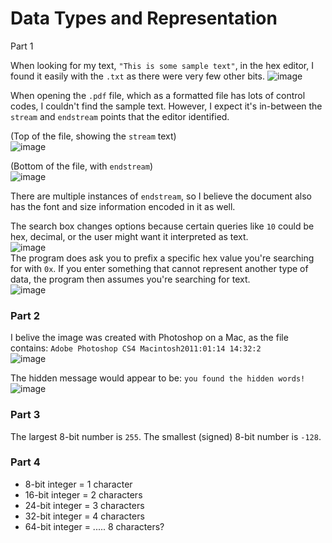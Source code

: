 # Data Types and Representation

Part 1

When looking for my text, `"This is some sample text"`, in the hex editor, I found it easily with the `.txt` as there were very few other bits. ![image](https://user-images.githubusercontent.com/12242178/189202043-3d60e1cd-0803-4621-9d1b-dfbf3d87c40b.png)

When opening the `.pdf` file, which as a formatted file has lots of control codes, I couldn't find the sample text. However, I expect it's in-between the `stream` and `endstream` points that the editor identified.

(Top of the file, showing the `stream` text)\
![image](https://user-images.githubusercontent.com/12242178/189202275-90b0fb6d-70de-4b70-9209-c7242b7b4ff7.png)

(Bottom of the file, with `endstream`)\
![image](https://user-images.githubusercontent.com/12242178/189202561-a6eb50fe-f77e-4ddf-994d-5e48e2ea2df9.png)

There are multiple instances of `endstream`, so I believe the document also has the font and size information encoded in it as well.

The search box changes options because certain queries like `10` could be hex, decimal, or the user might want it interpreted as text.\
![image](https://user-images.githubusercontent.com/12242178/189202765-238ce826-a9bb-4272-9c67-1fa1224ed5a9.png)\
The program does ask you to prefix a specific hex value you're searching for with `0x`. If you enter something that cannot represent another type of data, the program then assumes you're searching for text.\
![image](https://user-images.githubusercontent.com/12242178/189202960-283b2205-2a45-4a0c-850b-0e93a1b6d366.png)

### Part 2

I belive the image was created with Photoshop on a Mac, as the file contains: `Adobe Photoshop CS4 Macintosh2011:01:14 14:32:2`\
![image](https://user-images.githubusercontent.com/12242178/189203690-6fb58955-61af-4215-907c-008833910a52.png)

The hidden message would appear to be: `you found the hidden words!`\
![image](https://user-images.githubusercontent.com/12242178/189203807-c117032f-7d2f-4061-97be-dabd8811f623.png)

### Part 3

The largest 8-bit number is `255`. The smallest (signed) 8-bit number is `-128`.

### Part 4

* 8-bit integer = 1 character
* 16-bit integer = 2 characters
* 24-bit integer = 3 characters
* 32-bit integer = 4 characters
* 64-bit integer = ..... 8 characters?
